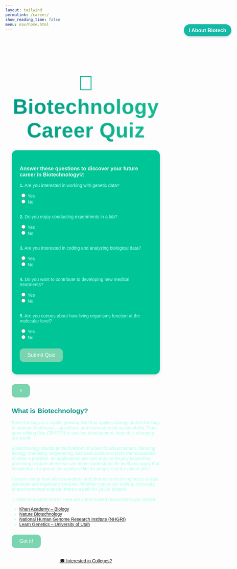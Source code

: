 ```yaml
---
layout: tailwind
permalink: /career/
show_reading_time: false
menu: nav/home.html
---
```


<title>Biotechnology Career Quiz</title>
<link href="https://fonts.googleapis.com/css2?family=Poppins:wght@400;600&display=swap" rel="stylesheet">

<style>
  .biotech-quiz-page {
    font-family: 'Poppins', sans-serif;
    /* background: linear-gradient(135deg, rgb(0, 0, 0), rgb(0, 0, 0)); */
    color: rgb(170, 255, 237);
    padding: 20px;
  }

  .biotech-quiz-page h1 {
    text-align: center;
    background: linear-gradient(to right, #00bfa5, #1de9b6);
    -webkit-background-clip: text;
    -webkit-text-fill-color: transparent;
    font-size: 4rem;
    font-weight: 800;
    margin-bottom: 25px;
    letter-spacing: 1px;
    text-shadow: 1px 1px 2px rgba(0, 0, 0, 0.2);
  }

  .biotech-quiz-page h3 {
    color: rgb(228, 249, 243);
  }

  .biotech-quiz-page label {
    font-weight: 500;
  }

  .biotech-quiz-page .quiz-section {
    background-color: rgb(0, 197, 151);
    padding: 25px;
    border-radius: 16px;
    box-shadow: 0 4px 12px rgba(0, 0, 0, 0.1);
    max-width: 700px;
    margin: 20px auto;
  }

  .biotech-quiz-page button {
    background: rgb(122, 212, 175);
    color: white;
    padding: 12px 24px;
    font-size: 16px;
    border: none;
    border-radius: 12px;
    cursor: pointer;
    transition: background 0.3s ease;
    margin-top: 10px;
  }

  .biotech-quiz-page button:hover {
    background: rgb(40, 217, 173);
  }

  .biotech-quiz-page #career-result {
    display: none;
    margin-top: 30px;
    padding: 25px;
    border: 2px dashed rgb(151, 234, 205);
    border-radius: 16px;
    background-color: rgb(0, 198, 152);
    animation: fadeIn 0.5s ease-in-out;
    max-width: 700px;
    margin-left: auto;
    margin-right: auto;
  }

  .biotech-quiz-page .spinner {
    margin-top: 10px;
    border: 4px solid rgb(209, 219, 215);
    border-top: 4px solid rgb(153, 121, 204);
    border-radius: 50%;
    width: 30px;
    height: 30px;
    animation: spin 1s linear infinite;
    display: inline-block;
  }

  @keyframes spin {
    0% { transform: rotate(0deg); }
    100% { transform: rotate(360deg); }
  }

  @keyframes fadeIn {
    from { opacity: 0; transform: translateY(20px); }
    to { opacity: 1; transform: translateY(0); }
  }
  #biotech-popup h2 {
  color: #0d9488;
  }

  #reopen-popup-btn {
    font-family: 'Poppins', sans-serif;
    font-weight: 600;
  }

</style>

<div class="biotech-quiz-page">
  <h1>🔬 Biotechnology Career Quiz</h1>
<!-- Reopen Button -->
<button onclick="openPopup()" id="reopen-popup-btn"
  style="position: fixed; top: 120px; right: 24px; background-color: #14b8a6; 
         color: white; padding: 8px 16px; border-radius: 9999px; 
         box-shadow: 0 4px 6px rgba(0,0,0,0.1); z-index: 9999;">
  ℹ️ About Biotech
</button>
  <div class="quiz-section">
    <h3>Answer these questions to discover your future career in Biotechnology💡:</h3>
    <form id="quiz-form">
      <p><strong>1.</strong> Are you interested in working with genetic data?</p>
      <input type="radio" name="q1" value="5"> Yes<br>
      <input type="radio" name="q1" value="0"> No<br><br>
      <p><strong>2.</strong> Do you enjoy conducting experiments in a lab?</p>
      <input type="radio" name="q2" value="5"> Yes<br>
      <input type="radio" name="q2" value="0"> No<br><br>
      <p><strong>3.</strong> Are you interested in coding and analyzing biological data?</p>
      <input type="radio" name="q3" value="5"> Yes<br>
      <input type="radio" name="q3" value="0"> No<br><br>
      <p><strong>4.</strong> Do you want to contribute to developing new medical treatments?</p>
      <input type="radio" name="q4" value="5"> Yes<br>
      <input type="radio" name="q4" value="0"> No<br><br>
      <p><strong>5.</strong> Are you curious about how living organisms function at the molecular level?</p>
      <input type="radio" name="q5" value="5"> Yes<br>
      <input type="radio" name="q5" value="0"> No<br><br>
      <button type="button" onclick="calculateScore()">Submit Quiz</button>
    </form>
  </div>
  <!-- Biotech Info Pop-up -->
  <div id="biotech-popup" class="fixed inset-0 z-50 flex items-center justify-center bg-black bg-opacity-60 hidden">
    <div class="bg-white text-black p-6 rounded-2xl shadow-xl max-w-xl w-full relative">
      <button onclick="closePopup()" class="absolute top-2 right-3 text-gray-500 hover:text-black text-2xl font-bold">&times;</button>
      <h2 class="text-2xl font-semibold mb-3"> What is Biotechnology?</h2>
      <p class="mb-4 text-sm leading-relaxed">
      Biotechnology is a rapidly growing field that applies biology and technology to improve healthcare, agriculture, and environmental sustainability. From gene editing (like CRISPR) to vaccine development, biotech is changing our world.<br><br>
      Biotechnology stands at the forefront of scientific advancement, blending biology, chemistry, engineering, and data science to push the boundaries of what is possible. Its applications are vast and continually expanding, promising a future where we can better understand life itself and apply that knowledge to improve the quality of life for people and the planet alike.<br><br>
      Careers range from lab researchers and pharmaceutical engineers to data scientists and regulatory analysts. Whether you're into coding, chemistry, or environmental science, there's a path for you in biotech.<br><br>
      🧠 Want to explore more? Here are some trusted resources to get started:
      <ul class="list-disc list-inside mt-2 text-teal-700">
        <li><a href="https://www.khanacademy.org/science/biology" target="_blank" class="underline hover:text-teal-800">Khan Academy – Biology</a></li>
        <li><a href="https://www.nature.com/nbt/" target="_blank" class="underline hover:text-teal-800">Nature Biotechnology</a></li>
        <li><a href="https://www.genome.gov/" target="_blank" class="underline hover:text-teal-800">National Human Genome Research Institute (NHGRI)</a></li>
        <li><a href="https://learn.genetics.utah.edu/" target="_blank" class="underline hover:text-teal-800">Learn Genetics – University of Utah</a></li>
      </ul>
    </p>
      <button onclick="closePopup()" class="mt-3 bg-teal-500 hover:bg-teal-600 text-white px-4 py-2 rounded-md shadow transition">
        Got it!
      </button>
    </div>
  </div>


  <div id="career-result">
    <h2>Your Suggested Career in Biotechnology:</h2>
    <p id="career-result-text"></p>
    <div id="spinner" class="spinner" style="display: none;"></div>
  </div>

  <div style="text-align:center; margin-top: 30px;">
    <a
      href="/Genescope/college/"
      class="relative inline-flex items-center justify-center px-5 py-2 overflow-hidden font-semibold text-white bg-teal-500 rounded-md shadow-lg group hover:bg-teal-600 transition-all duration-300 ease-in-out"
      style="width: auto; max-width: 250px;"
    >
      <span
        class="absolute top-0 right-0 inline-block w-4 h-4 transition-all duration-500 ease-in-out bg-teal-700 rounded group-hover:-mr-4 group-hover:-mt-4"
      >
        <span
          class="absolute top-0 right-0 w-5 h-5 rotate-45 translate-x-1/2 -translate-y-1/2 bg-white"
        ></span>
      </span>
      <span
        class="absolute bottom-0 rotate-180 left-0 inline-block w-4 h-4 transition-all duration-500 ease-in-out bg-teal-700 rounded group-hover:-ml-4 group-hover:-mb-4"
      >
        <span
          class="absolute top-0 right-0 w-5 h-5 rotate-45 translate-x-1/2 -translate-y-1/2 bg-white"
        ></span>
      </span>
      <span
        class="absolute bottom-0 left-0 w-full h-full transition-all duration-500 ease-in-out delay-200 -translate-x-full bg-teal-600 rounded-md group-hover:translate-x-0"
      ></span>
      <span
        class="relative text-sm text-center transition-colors duration-200 ease-in-out group-hover:text-white"
      >
        🎓 Interested in Colleges?
      </span>
    </a>
  </div>
</div>

<script>
  let displayedCareers = new Set();
  let allCareers = [];
  let currentIndex = 0;

  async function calculateScore() {
    let score = 0;
    const form = document.getElementById("quiz-form");
    const radios = form.querySelectorAll('input[type="radio"]:checked');

    radios.forEach(radio => {
      score += parseInt(radio.value);
    });

    const biologyScore = Math.round((score / 25) * 100);

    const resultDiv = document.getElementById("career-result");
    const resultText = document.getElementById("career-result-text");
    const spinner = document.getElementById("spinner");

    resultDiv.style.display = "block";
    resultText.innerHTML = `<strong>🎓 Your quiz score:</strong> ${score} out of 25<br><strong>🧬 Estimated Biotechnology Score:</strong> ${biologyScore}/100<br><br>🔍 Finding the best match...`;
    spinner.style.display = "inline-block";

    const careerData = await fetchCareersByBiologyScore(biologyScore);

    spinner.style.display = "none";
    resultText.innerHTML += `<br><br>${careerData}`;
  }

  async function fetchCareersByBiologyScore(score) {
    try {
      const response = await fetch(`http://127.0.0.1:8504/api/get_careers?biology_score=${score}`);
      const result = await response.json();

      if (result && result.careers && result.careers.length > 0) {
        const careers = result.careers.filter(career => {
          const careerName = career.career_aspiration.toLowerCase();
          if (careerName !== "unknown" && !displayedCareers.has(careerName)) {
            displayedCareers.add(careerName);
            return true;
          }
          return false;
        });

        allCareers = careers;
        currentIndex = 0;
        return showCareers();
      } else {
        return "No matching career data found.";
      }
    } catch (error) {
      console.error("Error fetching career data:", error);
      return "Error fetching career data.";
    }
  }

  function showCareers() {
    const careersToShow = allCareers.slice(currentIndex, currentIndex + 5);
    currentIndex += careersToShow.length;

    const careersText = careersToShow.map(career => `${career.career_aspiration}`).join('<br>');
    let resultHTML = `Based on your answers, consider exploring:<br><strong>${careersText}</strong>`;

    if (currentIndex < allCareers.length) {
      resultHTML += `<br><br><button onclick="showMoreCareers()">Show More</button>`;
    }

    return resultHTML;
  }

  function showMoreCareers() {
    const careersToShow = allCareers.slice(currentIndex, currentIndex + 5);
    currentIndex += careersToShow.length;

    const careersText = careersToShow.map(career => `${career.career_aspiration}`).join('<br>');
    const resultText = document.getElementById("career-result-text");

    resultText.innerHTML += `<br><br><strong>${careersText}</strong>`;

    if (currentIndex >= allCareers.length) {
      const showMoreButton = document.querySelector("button");
      if (showMoreButton) showMoreButton.style.display = "none";
    }
  }
  window.addEventListener('DOMContentLoaded', () => {
  const popupShown = sessionStorage.getItem('biotechPopupShown');
  if (!popupShown) {
    document.getElementById('biotech-popup').classList.remove('hidden');
    sessionStorage.setItem('biotechPopupShown', 'true');
  }
});

function closePopup() {
  document.getElementById('biotech-popup').classList.add('hidden');
}

function openPopup() {
  document.getElementById('biotech-popup').classList.remove('hidden');
}
</script>